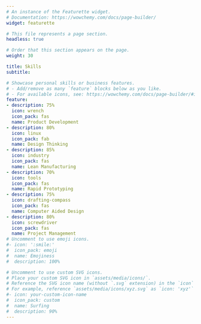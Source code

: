 ```yaml
---
# An instance of the Featurette widget.
# Documentation: https://wowchemy.com/docs/page-builder/
widget: featurette

# This file represents a page section.
headless: true

# Order that this section appears on the page.
weight: 30

title: Skills
subtitle:

# Showcase personal skills or business features.
# - Add/remove as many `feature` blocks below as you like.
# - For available icons, see: https://wowchemy.com/docs/page-builder/#icons
feature:
- description: 75%
  icon: wrench
  icon_pack: fas
  name: Product Development
- description: 80%
  icon: linux
  icon_pack: fab
  name: Design Thinking
- description: 85%
  icon: industry
  icon_pack: fas
  name: Lean Manufacturing
- description: 70%
  icon: tools
  icon_pack: fas
  name: Rapid Prototyping
- description: 75%
  icon: drafting-compass
  icon_pack: fas
  name: Computer Aided Design
- description: 80%
  icon: screwdriver
  icon_pack: fas
  name: Project Management
# Uncomment to use emoji icons.
#- icon: ':smile:'
#  icon_pack: emoji
#  name: Emojiness
#  description: 100% 

# Uncomment to use custom SVG icons.
# Place your custom SVG icon in `assets/media/icons/`.
# Reference the SVG icon name (without `.svg` extension) in the `icon` field.
# For example, reference `assets/media/icons/xyz.svg` as `icon: 'xyz'`
#- icon: your-custom-icon-name
#  icon_pack: custom
#  name: Surfing
#  description: 90%
---
```

